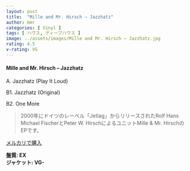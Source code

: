 ```yaml
---
layout: post
title:  "Mille and Mr. Hirsch – Jazzhatz"
author: mmr
categories: [ Vinyl ]
tags: [ ハウス, ディープハウス ]
image: ../assets/images/Mille and Mr. Hirsch – Jazzhatz.jpg
rating: 4.5
v-rating: VG
---
```


#### Mille and Mr. Hirsch – Jazzhatz

A. Jazzhatz (Play It Loud)

B1. Jazzhatz (Original)

B2. One More

> 2000年にドイツのレーベル「Jetlag」からリリースされたRolf Hans Michael FischerとPeter W. HirschによるユニットMille & Mr. HirschのEPです。


[メルカリで購入](https://jp.mercari.com/item/m60762386842)

<div class="mt-4 mb-4 d-flex align-items-center">
<strong class="mr-1">盤質: EX</strong>
</div>
<div class="mt-4 mb-4 d-flex align-items-center">
<strong class="mr-1">ジャケット: VG-</strong>
</div>
